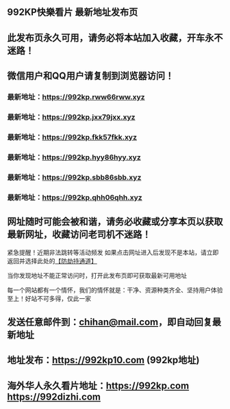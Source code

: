 ## **992KP快樂看片 最新地址发布页**
## 此发布页永久可用，请务必将本站加入收藏，开车永不迷路！
## 微信用户和QQ用户请复制到浏览器访问！
### 最新地址：https://992kp.rww66rww.xyz

### 最新地址：https://992kp.jxx79jxx.xyz

### 最新地址：https://992kp.fkk57fkk.xyz

### 最新地址：https://992kp.hyy86hyy.xyz

### 最新地址：https://992kp.sbb86sbb.xyz

### 最新地址：https://992kp.qhh06qhh.xyz


## 网址随时可能会被和谐，请务必收藏或分享本页以获取最新网址，收藏访问老司机不迷路！

紧急提醒！近期非法跳转等活动频发
如果点击网址进入后发现不是本站，请立即返回并选择此处的[【防劫持通道】](https://23.224.130.222:7583)

当你发现地址不能正常访问时，打开此发布页即可获取最新可用地址

每一个网站都有一个情怀，我们的情怀就是：干净、资源种类齐全、坚持用户体验至上！好站不可多得，仅此一家

## 发送任意邮件到：chihan@mail.com，即自动回复最新地址
## 地址发布：https://992kp10.com  (992kp地址)
## 海外华人永久看片地址：https://992kp.com  https://992dizhi.com
